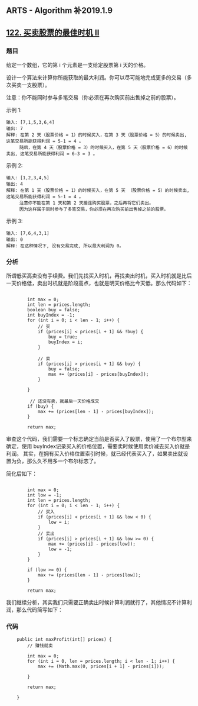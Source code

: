 ## ARTS - Algorithm 补2019.1.9
## [122. 买卖股票的最佳时机 II](https://leetcode-cn.com/problems/best-time-to-buy-and-sell-stock-ii/submissions/)


### 题目
给定一个数组，它的第 i 个元素是一支给定股票第 i 天的价格。

设计一个算法来计算你所能获取的最大利润。你可以尽可能地完成更多的交易（多次买卖一支股票）。

注意：你不能同时参与多笔交易（你必须在再次购买前出售掉之前的股票）。

示例 1:

```
输入: [7,1,5,3,6,4]
输出: 7
解释: 在第 2 天（股票价格 = 1）的时候买入，在第 3 天（股票价格 = 5）的时候卖出, 这笔交易所能获得利润 = 5-1 = 4 。
     随后，在第 4 天（股票价格 = 3）的时候买入，在第 5 天（股票价格 = 6）的时候卖出, 这笔交易所能获得利润 = 6-3 = 3 。
```  

示例 2:

```
输入: [1,2,3,4,5]
输出: 4
解释: 在第 1 天（股票价格 = 1）的时候买入，在第 5 天 （股票价格 = 5）的时候卖出, 这笔交易所能获得利润 = 5-1 = 4 。
     注意你不能在第 1 天和第 2 天接连购买股票，之后再将它们卖出。
     因为这样属于同时参与了多笔交易，你必须在再次购买前出售掉之前的股票。
```

示例 3:

```
输入: [7,6,4,3,1]
输出: 0
解释: 在这种情况下, 没有交易完成, 所以最大利润为 0。
```

### 分析
所谓低买高卖没有手续费。我们先找买入时机，再找卖出时机，买入时机就是比后一天价格低，卖出时机就是阶段高点，也就是明天价格比今天低。那么代码如下：

```
		 
        int max = 0;
        int len = prices.length;
        boolean buy = false;
        int buyIndex = -1;
        for (int i = 0; i < len - 1; i++) {
            // 买
            if (prices[i] < prices[i + 1] && !buy) {
                buy = true;
                buyIndex = i;
            }

            // 卖
            if (prices[i] > prices[i + 1] && buy) {
                buy = false;
                max += (prices[i] - prices[buyIndex]);
            }

        }

		 // 还没有卖，就最后一天价格成交
        if (buy) {
            max += (prices[len - 1] - prices[buyIndex]);
        }

        return max;
```

审查这个代码，我们需要一个标志确定当前是否买入了股票，使用了一个布尔型来确定，使用 buyIndex记录买入的价格位置，需要卖时候使用卖价减去买入价就是利润。 其实，在拥有买入价格位置索引时候，就已经代表买入了，如果卖出就设置为负，那么久不用多一个布尔标志了。

简化后如下：

```

		int max = 0;
        int low = -1;
        int len = prices.length;
        for (int i = 0; i < len - 1; i++) {
      		// 买入
            if (prices[i] < prices[i + 1] && low < 0) {
                low = i;
            }
            // 卖出
            if (prices[i] > prices[i + 1] && low >= 0) {
                max += (prices[i] - prices[low]);
                low = -1;
            }
        }

        if (low >= 0) {
            max += (prices[len - 1] - prices[low]);
        }

        return max;

```

我们继续分析，其实我们只需要正确卖出时候计算利润就行了，其他情况不计算利润，那么代码简写如下：


### 代码

```
 	public int maxProfit(int[] prices) {
        // 赚钱就卖

        int max = 0;
        for (int i = 0, len = prices.length; i < len - 1; i++) {
            max += (Math.max(0, prices[i + 1] - prices[i]));

        }

        return max;

    }
```